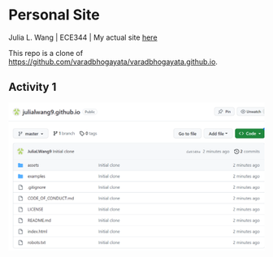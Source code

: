 # Personal Site

Julia L. Wang | ECE344 | My actual site [here](https://www.julia-wang.dev/)

This repo is a clone of
https://github.com/varadbhogayata/varadbhogayata.github.io. 

## Activity 1
![Alt text](image.png)